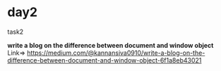 # day2
task2


**write a blog on the difference between document and window object**
Link=> https://medium.com/@kannansiva0910/write-a-blog-on-the-difference-between-document-and-window-object-6f1a8eb43021